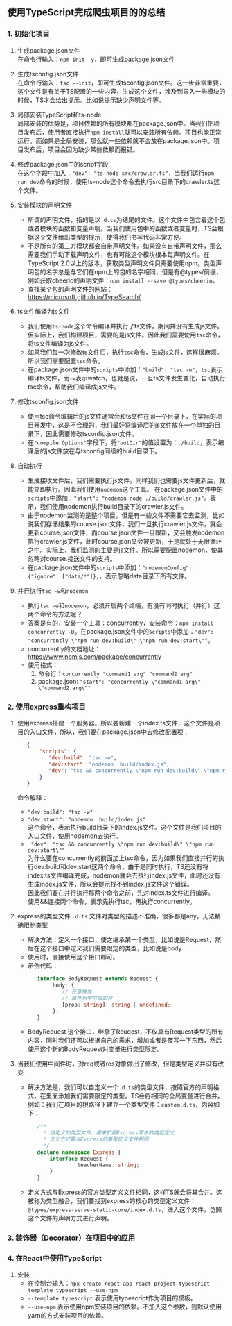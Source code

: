 ## 使用TypeScript完成爬虫项目的的总结
### 1. 初始化项目
1. 生成package.json文件  
   在命令行输入：`npm init -y`，即可生成package.json文件
   
2. 生成tsconfig.json文件  
   在命令行输入：`tsc --init`，即可生成tsconfig.json文件。这一步非常重要，这个文件是有关于TS配置的一些内容，生成这个文件，涉及到导入一些模块的时候，TS才会给出提示。比如说提示缺少声明文件等。

3. 局部安装TypeScript和ts-node  
   局部安装的优势是，项目依赖的所有模块都在package.json中。当我们把项目发布后，使用者直接执行`npm install`就可以安装所有依赖。项目也能正常运行。而如果是全局安装，那么就一些依赖就不会放在package.json中。项目发布后，项目会因为缺少某些依赖而报错。
   
4. 修改package.json中的script字段  
   在这个字段中加入：`"dev": "ts-node src/crawler.ts"`，当我们运行`npm run dev`命令的时候，使用ts-node这个命令去执行src目录下的crawler.ts这个文件。

5. 安装模块的声明文件  
   - 所谓的声明文件，指的是以`.d.ts`为结尾的文件。这个文件中包含着这个包或者模块的函数和变量声明。当我们使用包中的函数或者变量时，TS会根据这个文件给出类型的提示，使得我们书写代码非常方便。
   - 不是所有的第三方模块都会自带声明文件。如果没有自带声明文件，那么需要我们手动下载声明文件，也有可能这个模块根本每声明文件。在TypeScript 2.0以上的版本，获取类型声明文件只需要使用npm。类型声明包的名字总是与它们在npm上的包的名字相同，但是有@types/前缀， 例如获取cheerio的声明文件：`npm install --save @types/cheerio`。
   - 查找某个包的声明文件的网站：https://microsoft.github.io/TypeSearch/

6. ts文件编译为js文件
   - 我们使用`ts-node`这个命令编译并执行了ts文件，期间并没有生成js文件。但实际上，我们构建项目，需要的是js文件。因此我们需要使用`tsc`命令，将ts文件编译为js文件。
   - 如果我们每一次修改ts文件后，执行`tsc`命令，生成js文件，这样很麻烦。所以我们需要配置`tsc`命令。
   - 在package.json文件中的`scripts`中添加：`"build": "tsc -w"`，`tsc`表示编译ts文件，而`-w`表示watch，也就是说，一旦ts文件发生变化，自动执行tsc命令，帮助我们编译成js文件。

7. 修改tsconfig.json文件
   - 使用tsc命令编辑后的js文件通常会和ts文件在同一个目录下，在实际的项目开发中，这是不合理的，我们最好将编译后的js文件放在一个单独的目录下，因此需要修改tsconfig.json文件。
   - 在`"compilerOptions"`字段下，将`"outDir"`的值设置为：`./build`，表示编译后的js文件放在与tsconfig同级的build目录下。

8. 自动执行
   - 生成接收文件后，我们需要执行js文件。同样我们也需要js文件更新后，就能立即执行。因此我们使用`nodemon`这个工具。 在package.json文件中的`scripts`中添加：`"start": "nodemon node ./build/crawler.js"`。表示，我们使用nodemon执行build目录下的crawler.js文件。
   - 由于nodemon监测的是整个项目，但是有一些文件不需要它去监测，比如说我们存储结果的course.json文件，我们一旦执行crawler.js文件，就会更新course.json文件，而course.json文件一旦跟新，又会触发nodemon执行crawler.js文件，此时course.json又会被更新，于是就处于无限循环之中。实际上，我们监测的主要是js文件。所以需要配置nodemon，使其忽略对course.接送文件的支持。
   - 在package.json文件中的`scripts`中添加：`"nodemonConfig": {"ignore": ["data/*"]},`，表示忽略data目录下所有文件。

9. 并行执行`tsc -w`和`nodemon`
   - 执行`tsc -w`和`nodemon`，必须开启两个终端，有没有同时执行（并行）这两个命令的方法呢？
   - 答案是有的，安装一个工具：concurrently，安装命令：`npm install concurrently -D`。在package.json文件中的`scripts`中添加：`"dev": "concurrently \"npm run dev:build\" \"npm run dev:start\""`。
   - concurrently的文档地址：https://www.npmjs.com/package/concurrently
   - 使用格式：
     1. 命令行：`concurrently "command1 arg" "command2 arg"`
     2. package.json: `"start": "concurrently \"command1 arg\" \"command2 arg\""`

### 2. 使用express重构项目

1. 使用express搭建一个服务器。所以要新建一个index.ts文件，这个文件是项目的入口文件，所以，我们要在package.json中去修改配置项：
   ```json
      {
          "scripts": {
             "dev:build": "tsc -w",
             "dev:start": "nodemon  build/index.js",
             "dev": "tsc && concurrently \"npm run dev:build\" \"npm run dev:start\""
          }
      }
   ```
   命令解释：
   - `"dev:build": "tsc -w"`
   - `"dev:start": "nodemon  build/index.js"`  
     这个命令，表示执行build目录下的index.js文件。这个文件是我们项目的入口文件，使用nodemon去执行。
   - ` "dev": "tsc && concurrently \"npm run dev:build\" \"npm run dev:start\""`  
     为什么要在concurrently的前面加上tsc命令，因为如果我们直接并行的执行dev:build和dev:start这两个命令，由于是同时执行，TS还没有将index.ts文件编译完成，nodemon就会去执行index.js文件，此时还没有生成index.js文件，所以会提示找不到index.js文件这个错误。  
     因此我们要在并行执行那两个命令之前，先对index.ts文件进行编译。  
     使用&&连接两个命令，表示先执行tsc，再执行concurrently。

2. express的类型文件 `.d.ts` 文件对类型的描述不准确，很多都是any，无法精确限制类型
   - 解决方法：定义一个接口，使之继承某一个类型，比如说是Request，然后在这个接口中定义我们需要限定的类型，比如说是body
   - 使用时，直接使用这个接口即可。
   - 示例代码：
     ```typescript
        interface BodyRequest extends Request {
             body: {
                // 任意属性
                // 属性为字符串即可
                [prop: string]: string | undefined;
             };
        }
     ```
   - BodyRequest 这个接口，继承了Reuqest，不仅具有Request类型的所有内容，同时我们还可以根据自己的需求，增加或者是覆写一下东西，然后使用这个新的BodyRequest对变量进行类型限定。
   
3. 当我们使用中间件时，对req或者res对象做出了修改，但是类型定义并没有改变
   - 解决方法是，我们可以自定义一个`.d.ts`的类型文件，按照官方的声明格式，在里面添加我们需要限定的类型。TS会将相同的全局变量进行合并。例如：我们在项目的根路径下建立一个类型文件：`custom.d.ts`，内容如下：
     ```typescript
        /**
          * 自定义的类型文件，用来扩展Express原本的类型定义
          * 定义方式要与Express的类型定义文件相同
          */
        declare namespace Express {
            interface Request {
                     teacherName: string;
            }
        }
     ```
   - 定义方式与Express的官方类型定义文件相同，这样TS就会将其合并。这被称为类型融合，我们要找到express的核心的类型定义文件：`@types/express-serve-static-core/index.d.ts`，进入这个文件，仿照这个文件的声明方式进行声明。

### 3. 装饰器（Decorator）在项目中的应用


### 4. 在React中使用TypeScript

1. 安装
   - 在控制台输入：`npx create-react-app react-project-typescript --template typescript --use-npm`
   - `--template typescript` 表示使用typescript作为项目的模板。
   - `--use-npm` 表示使用npm安装项目的依赖。不加入这个参数，则默认使用yarn的方式安装项目的依赖。